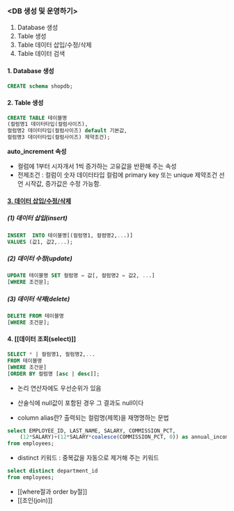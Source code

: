 ### <DB 생성 및 운영하기>
1. Database 생성
2. Table 생성
3. Table 데이터 삽입/수정/삭제
4. Table 데이터 검색

#### 1. Database 생성
```sql
CREATE schema shopdb;
```
#### 2. Table 생성
```sql
CREATE TABLE 테이블명
(컬럼명1 데이터타입(컬럼사이즈),
컬럼명2 데이터타입(컬럼사이즈) default 기본값,
컬럼명3 데이터타입(컬럼사이즈) 제약조건);
```

**auto_increment 속성**
- 컬럼에 1부터 시자개서 1씩 증가하는 고유값을 반환해 주는 속성
- 전제조건 : 컬럼이 숫자 데이터타입 
		컬럼에 primary key 또는 unique 제약조건 선언
		시작값, 증가값은 수정 가능함.

#### [3. 데이터 삽입/수정/삭제](<데이터 조작어(DML).md>)
##### (1) 데이터 삽입(insert)
```sql
INSERT  INTO 테이블명[(컬럼명1, 컬렴명2,...)]
VALUES (값1, 값2,...);
```
##### (2) 데이터 수정(update)
```sql
UPDATE 테이블명 SET 컬럼명 = 값[, 컬럼명2 = 값2, ...]
[WHERE 조건문];
```
##### (3) 데이터 삭제(delete)
```sql
DELETE FROM 테이블명
[WHERE 조건문];
```

#### 4. [[데이터 조회(select)]]
```sql
SELECT * | 컬럼명1, 컬럼명2,...
FROM 테이블명
[WHERE 조건문]
[ORDER BY 컬럼명 [asc | desc]];
```
- 논리 연산자에도 우선순위가 있음

- 산술식에 null값이 포함된 경우 그 결과도 null이다
- column alias란? 출력되는 컬럼명(제목)을 재명명하는 문법
```sql
select EMPLOYEE_ID, LAST_NAME, SALARY, COMMISSION_PCT, 
	(12*SALARY)+(12*SALARY*coalesce(COMMISSION_PCT, 0)) as annual_income
from employees;
```
- distinct 키워드 : 중복값을 자동으로 제거해 주는 키워드
```sql
select distinct department_id
from employees;
```
- [[where절과 order by절]]
- [[조인(join)]]

